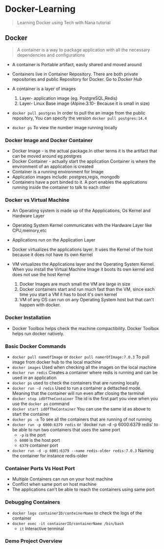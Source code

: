 # Docker-Learning

> Learning Docker using Tech with Nana tutorial

## Docker

> A container is a way to package application with all the necessary dependencies and configurations

- A container is Portable artifact, easily shared and moved around
- Containers live in Container Repository. There are both private repositories and public Repository for Docker. Go to _Docker Hub_
- A container is a layer of images

  1. Layer- application image (eg. PostgreSQL,Redis)
  2. Layer- Linux Base image (Alpine:3.10- Because it is small in size)

- `docker pull postgres` In order to pull the an image from the public repository, You can specify the version `docker pull postgres:14.4`
- `docker ps` To view the number image running locally

### Docker Image and Docker Container

- Docker Image - is the actual package.In other terms it is the artifact that can be moved around eg.postgres
- Docker Container - actually start the application Container is where the environment of an application is created
- Container is a running environment for Image
- Application images include: postgres,regis, mongodb
- Containers have a port binded to it. A port enables the applications running inside the container to talk to each other

### Docker vs Virtual Machine

- An Operating system is made up of the Appplications, Os Kernel and Hardware Layer

- Operating System Kernel communicates with the Hardware Layer like CPU,memory,etc
- Applications run on the Application Layer
- Docker virtualizes the applications layer. It uses the Kernel of the host because it does not have its own Kernel
- VM virtualizes the Applications layer and the Operating System Kernel. When you install the Virtual Machine Image it boots its own kernel and does not use the host Kernel
  1. Docker Images are much small the VM are large in size
  2. Docker containers start and run much fast than the VM, since each time you start a VM it has to boot it's own kernel
  3. VM of any OS can run on any Operating System host but that can't happen with docker.

### Docker Installation

- Docker Toolbox helps check the machine compactibility. Docker Toolbox helps run docker natively.

### Basic Docker Commands

- `docker pull nameOfImage` or `docker pull namerOfImage:7.0.3` To pull image from docker hub to the local machine
- `docker images` Used when checking all the images on the local machine
- `docker run redis` Creates a container where redis is running and can be used in an application
- `docker ps` used to check the containers that are running locally
- `docker run -d redis` Used to run a container a dettached mode. Meaning that the container will run even after closing the terminal
- `docker stop idOfTheContainer` The id is the first part you view when you use the `docker ps` command
- `docker start idOfTheContainer` You can use the same id as above to start the container
- `docker ps -a` To see all the containers that are running of not running
- `docker run -p 6000:6379 redis` or `docker run -d -p 6000:6379 redis' to be able to run two containers that uses the same port
  - `-p` is the port
  - `6000` is the host port
  - `6379` container port
- `docker run -d -p 6001:6379 --name redis-older redis:7.0.3` Naming the container for instance redis-older

### Container Ports Vs Host Port

- Multiple Containers can run on your host machine
- Conflict when same port on host machine
- The applications can't be able to reach the containers using same port

### Debugging Containers

- `docker logs containerID/conteinerName` to check the logs of the container
- `docker exec -it containerID/containerName /bin/bash`
  - `it` Interactive terminal

### Demo Project Overview
